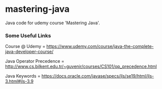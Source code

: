 # mastering-java
Java code for udemy course 'Mastering Java'.

### Some Useful Links
Course @ Udemy = https://www.udemy.com/course/java-the-complete-java-developer-course/

Java Operator Precedence = http://www.cs.bilkent.edu.tr/~guvenir/courses/CS101/op_precedence.html

Java Keywords = https://docs.oracle.com/javase/specs/jls/se19/html/jls-3.html#jls-3.9
